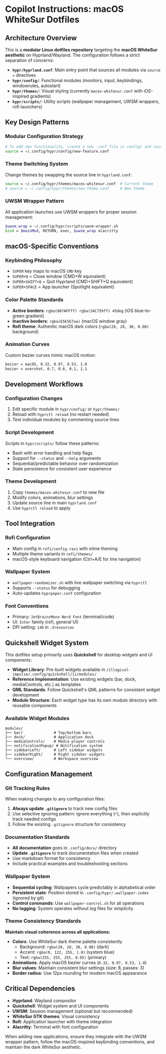 # Copilot Instructions: macOS WhiteSur Dotfiles

## Architecture Overview

This is a **modular Linux dotfiles repository** targeting the **macOS WhiteSur aesthetic** on Hyprland/Wayland. The configuration follows a strict separation of concerns:

- **`hypr/hyprland.conf`**: Main entry point that sources all modules via `source =` directives
- **`hypr/config/`**: Functional modules (monitors, input, keybindings, windowrules, autostart)
- **`hypr/themes/`**: Visual styling (currently `macos-whitesur.conf` with iOS-inspired gradients)
- **`hypr/scripts/`**: Utility scripts (wallpaper management, UWSM wrappers, rofi launchers)

## Key Design Patterns

### Modular Configuration Strategy
```bash
# To add new functionality, create a new .conf file in config/ and source it:
source = ~/.config/hypr/config/new-feature.conf
```

### Theme Switching System
Change themes by swapping the source line in `hyprland.conf`:
```bash
source = ~/.config/hypr/themes/macos-whitesur.conf  # Current theme
# source = ~/.config/hypr/themes/new-theme.conf     # New theme
```

### UWSM Wrapper Pattern
All application launches use UWSM wrappers for proper session management:
```bash
$uwsm_wrap = ~/.config/hypr/scripts/uwsm-wrapper.sh
bind = $mainMod, RETURN, exec, $uwsm_wrap alacritty
```

## macOS-Specific Conventions

### Keybinding Philosophy
- `SUPER` key maps to macOS `CMD` key
- `SUPER+Q` = Close window (CMD+W equivalent)
- `SUPER+SHIFT+Q` = Quit Hyprland (CMD+SHIFT+Q equivalent)
- `SUPER+SPACE` = App launcher (Spotlight equivalent)

### Color Palette Standards
- **Active borders**: `rgba(007AFFff) rgba(34C759ff) 45deg` (iOS blue-to-green gradient)
- **Inactive borders**: `rgba(E5E5E7aa)` (macOS window gray)
- **Rofi theme**: Authentic macOS dark colors (`rgba(28, 28, 30, 0.98)` background)

### Animation Curves
Custom bezier curves mimic macOS motion:
```bash
bezier = macOS, 0.32, 0.97, 0.53, 1.0
bezier = overshot, 0.7, 0.6, 0.1, 1.1
```

## Development Workflows

### Configuration Changes
1. Edit specific module in `hypr/config/` or `hypr/themes/`
2. Reload with `hyprctl reload` (no restart needed)
3. Test individual modules by commenting source lines

### Script Development
Scripts in `hypr/scripts/` follow these patterns:
- Bash with error handling and help flags
- Support for `--status` and `--help` arguments
- Sequential/predictable behavior over randomization
- State persistence for consistent user experience

### Theme Development
1. Copy `themes/macos-whitesur.conf` to new file
2. Modify colors, animations, blur settings
3. Update source line in main `hyprland.conf`
4. Use `hyprctl reload` to apply

## Tool Integration

### Rofi Configuration
- Main config in `rofi/config.rasi` with inline theming
- Multiple theme variants in `rofi/themes/`
- macOS-style keyboard navigation (Ctrl+A/E for line navigation)

### Wallpaper System
- `wallpaper-randomizer.sh` with live wallpaper switching via `hyprctl`
- Supports `--status` for debugging
- Auto-updates `hyprpaper.conf` configuration

### Font Conventions
- Primary: `JetBrainsMono Nerd Font` (terminal/code)
- UI: `Inter` family (rofi, general UI)
- DPI setting: `140` in `.Xresources`

## Quickshell Widget System

This dotfiles setup primarily uses **Quickshell** for desktop widgets and UI components:

- **Widget Library**: Pre-built widgets available in `/illogical-impulse/.config/quickshell/ii/modules/`
- **Reference Implementation**: Use existing widgets (bar, dock, mediaControls, etc.) as templates
- **QML Standards**: Follow Quickshell's QML patterns for consistent widget development
- **Module Structure**: Each widget type has its own module directory with reusable components

### Available Widget Modules
```
modules/
├── bar/              # Top/bottom bars
├── dock/             # Application dock
├── mediaControls/    # Media player controls
├── notificationPopup/ # Notification system
├── sidebarLeft/      # Left sidebar widgets
├── sidebarRight/     # Right sidebar widgets
└── overview/         # Workspace overview
```

## Configuration Management

### Git Tracking Rules
When making changes to any configuration files:
1. **Always update `.gitignore`** to track new config files
2. Use selective ignoring pattern: ignore everything (`*`), then explicitly track needed configs
3. Follow the existing `.gitignore` structure for consistency

### Documentation Standards
- **All documentation** goes in `.config/docs/` directory
- **Update `.gitignore`** to track documentation files when created
- Use markdown format for consistency
- Include practical examples and troubleshooting sections

### Wallpaper System
- **Sequential cycling**: Wallpapers cycle predictably in alphabetical order
- **Persistent state**: Position stored in `.config/hypr/.wallpaper-index` (ignored by git)
- **Control commands**: Use `wallpaper-control.sh` for all operations
- **No logging**: System operates without log files for simplicity

### Theme Consistency Standards
**Maintain visual coherence across all applications:**
- **Colors**: Use WhiteSur dark theme palette consistently
  - Background: `rgba(28, 28, 30, 0.98)` (dark)
  - Accent: `rgba(0, 122, 255, 1.0)` (system blue)
  - Text: `rgba(255, 255, 255, 0.95)` (primary)
- **Animations**: Apply macOS bezier curves (`0.32, 0.97, 0.53, 1.0`)
- **Blur values**: Maintain consistent blur settings (size: 8, passes: 3)
- **Border radius**: Use 12px rounding for modern macOS appearance

## Critical Dependencies

- **Hyprland**: Wayland compositor
- **Quickshell**: Widget system and UI components
- **UWSM**: Session management (optional but recommended)
- **WhiteSur GTK themes**: Visual consistency
- **Rofi**: Application launcher with theme integration
- **Alacritty**: Terminal with font configuration

When adding new applications, ensure they integrate with the UWSM wrapper pattern, follow the macOS-inspired keybinding conventions, and maintain the dark WhiteSur aesthetic.
